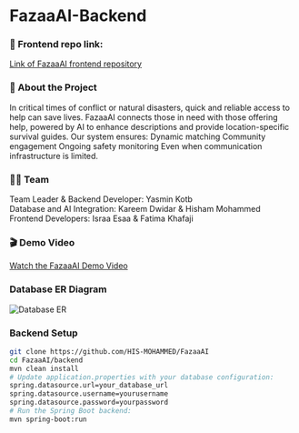 # FazaaAI-Backend

### 🔗 Frontend repo link:
[Link of FazaaAI frontend repository](https://github.com/Israa050/FazaaAI)

### 📖 About the Project
In critical times of conflict or natural disasters, quick and reliable access to help can save lives. FazaaAI connects those in need with those offering help, powered by AI to enhance descriptions and provide location-specific survival guides.
Our system ensures:
Dynamic matching
Community engagement
Ongoing safety monitoring
Even when communication infrastructure is limited.



### 👨‍💻 Team
Team Leader & Backend Developer: Yasmin Kotb  
Database and AI Integration: Kareem Dwidar & Hisham Mohammed  
Frontend Developers: Israa Esaa  & Fatima Khafaji  


### 🎬 Demo Video
[ Watch the FazaaAI Demo Video](https://drive.google.com/file/d/1hqRpXgLWJMOTw4JG8Q5pEz61TaTD4zvO/view?usp=drivesdk)

### Database ER Diagram
![Database ER](https://github.com/HIS-MOHAMMED/FazaaAI-Backend/blob/main/Database%20ER%20Diagram.png)


### Backend Setup
```bash
git clone https://github.com/HIS-MOHAMMED/FazaaAI
cd FazaaAI/backend  
mvn clean install
# Update application.properties with your database configuration:  
spring.datasource.url=your_database_url  
spring.datasource.username=yourusername  
spring.datasource.password=yourpassword  
# Run the Spring Boot backend:  
mvn spring-boot:run  




